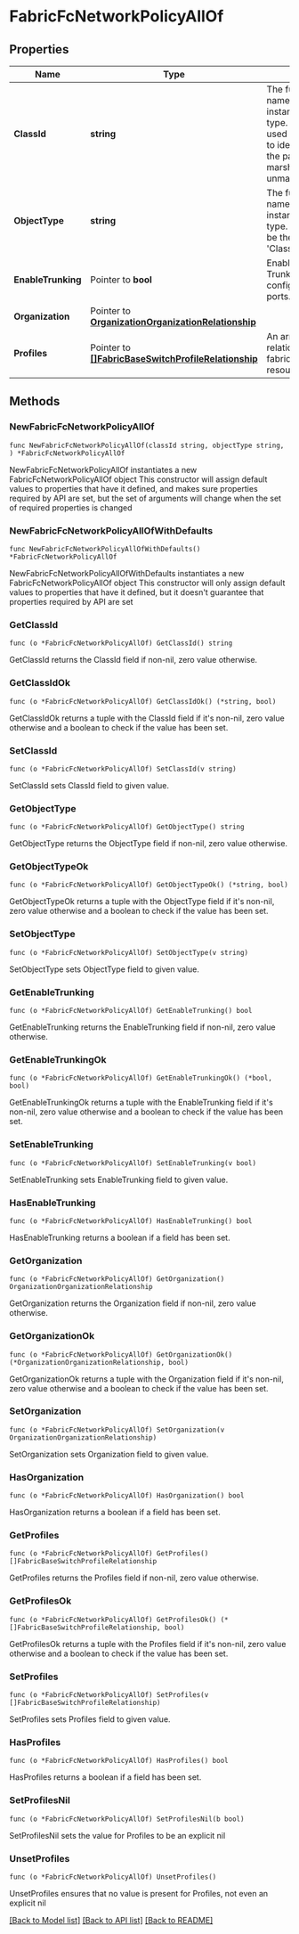 # FabricFcNetworkPolicyAllOf

## Properties

Name | Type | Description | Notes
------------ | ------------- | ------------- | -------------
**ClassId** | **string** | The fully-qualified name of the instantiated, concrete type. This property is used as a discriminator to identify the type of the payload when marshaling and unmarshaling data. | [default to "fabric.FcNetworkPolicy"]
**ObjectType** | **string** | The fully-qualified name of the instantiated, concrete type. The value should be the same as the &#39;ClassId&#39; property. | [default to "fabric.FcNetworkPolicy"]
**EnableTrunking** | Pointer to **bool** | Enable or Disable Trunking on all of configured FC uplink ports. | [optional] 
**Organization** | Pointer to [**OrganizationOrganizationRelationship**](OrganizationOrganizationRelationship.md) |  | [optional] 
**Profiles** | Pointer to [**[]FabricBaseSwitchProfileRelationship**](FabricBaseSwitchProfileRelationship.md) | An array of relationships to fabricBaseSwitchProfile resources. | [optional] 

## Methods

### NewFabricFcNetworkPolicyAllOf

`func NewFabricFcNetworkPolicyAllOf(classId string, objectType string, ) *FabricFcNetworkPolicyAllOf`

NewFabricFcNetworkPolicyAllOf instantiates a new FabricFcNetworkPolicyAllOf object
This constructor will assign default values to properties that have it defined,
and makes sure properties required by API are set, but the set of arguments
will change when the set of required properties is changed

### NewFabricFcNetworkPolicyAllOfWithDefaults

`func NewFabricFcNetworkPolicyAllOfWithDefaults() *FabricFcNetworkPolicyAllOf`

NewFabricFcNetworkPolicyAllOfWithDefaults instantiates a new FabricFcNetworkPolicyAllOf object
This constructor will only assign default values to properties that have it defined,
but it doesn't guarantee that properties required by API are set

### GetClassId

`func (o *FabricFcNetworkPolicyAllOf) GetClassId() string`

GetClassId returns the ClassId field if non-nil, zero value otherwise.

### GetClassIdOk

`func (o *FabricFcNetworkPolicyAllOf) GetClassIdOk() (*string, bool)`

GetClassIdOk returns a tuple with the ClassId field if it's non-nil, zero value otherwise
and a boolean to check if the value has been set.

### SetClassId

`func (o *FabricFcNetworkPolicyAllOf) SetClassId(v string)`

SetClassId sets ClassId field to given value.


### GetObjectType

`func (o *FabricFcNetworkPolicyAllOf) GetObjectType() string`

GetObjectType returns the ObjectType field if non-nil, zero value otherwise.

### GetObjectTypeOk

`func (o *FabricFcNetworkPolicyAllOf) GetObjectTypeOk() (*string, bool)`

GetObjectTypeOk returns a tuple with the ObjectType field if it's non-nil, zero value otherwise
and a boolean to check if the value has been set.

### SetObjectType

`func (o *FabricFcNetworkPolicyAllOf) SetObjectType(v string)`

SetObjectType sets ObjectType field to given value.


### GetEnableTrunking

`func (o *FabricFcNetworkPolicyAllOf) GetEnableTrunking() bool`

GetEnableTrunking returns the EnableTrunking field if non-nil, zero value otherwise.

### GetEnableTrunkingOk

`func (o *FabricFcNetworkPolicyAllOf) GetEnableTrunkingOk() (*bool, bool)`

GetEnableTrunkingOk returns a tuple with the EnableTrunking field if it's non-nil, zero value otherwise
and a boolean to check if the value has been set.

### SetEnableTrunking

`func (o *FabricFcNetworkPolicyAllOf) SetEnableTrunking(v bool)`

SetEnableTrunking sets EnableTrunking field to given value.

### HasEnableTrunking

`func (o *FabricFcNetworkPolicyAllOf) HasEnableTrunking() bool`

HasEnableTrunking returns a boolean if a field has been set.

### GetOrganization

`func (o *FabricFcNetworkPolicyAllOf) GetOrganization() OrganizationOrganizationRelationship`

GetOrganization returns the Organization field if non-nil, zero value otherwise.

### GetOrganizationOk

`func (o *FabricFcNetworkPolicyAllOf) GetOrganizationOk() (*OrganizationOrganizationRelationship, bool)`

GetOrganizationOk returns a tuple with the Organization field if it's non-nil, zero value otherwise
and a boolean to check if the value has been set.

### SetOrganization

`func (o *FabricFcNetworkPolicyAllOf) SetOrganization(v OrganizationOrganizationRelationship)`

SetOrganization sets Organization field to given value.

### HasOrganization

`func (o *FabricFcNetworkPolicyAllOf) HasOrganization() bool`

HasOrganization returns a boolean if a field has been set.

### GetProfiles

`func (o *FabricFcNetworkPolicyAllOf) GetProfiles() []FabricBaseSwitchProfileRelationship`

GetProfiles returns the Profiles field if non-nil, zero value otherwise.

### GetProfilesOk

`func (o *FabricFcNetworkPolicyAllOf) GetProfilesOk() (*[]FabricBaseSwitchProfileRelationship, bool)`

GetProfilesOk returns a tuple with the Profiles field if it's non-nil, zero value otherwise
and a boolean to check if the value has been set.

### SetProfiles

`func (o *FabricFcNetworkPolicyAllOf) SetProfiles(v []FabricBaseSwitchProfileRelationship)`

SetProfiles sets Profiles field to given value.

### HasProfiles

`func (o *FabricFcNetworkPolicyAllOf) HasProfiles() bool`

HasProfiles returns a boolean if a field has been set.

### SetProfilesNil

`func (o *FabricFcNetworkPolicyAllOf) SetProfilesNil(b bool)`

 SetProfilesNil sets the value for Profiles to be an explicit nil

### UnsetProfiles
`func (o *FabricFcNetworkPolicyAllOf) UnsetProfiles()`

UnsetProfiles ensures that no value is present for Profiles, not even an explicit nil

[[Back to Model list]](../README.md#documentation-for-models) [[Back to API list]](../README.md#documentation-for-api-endpoints) [[Back to README]](../README.md)


